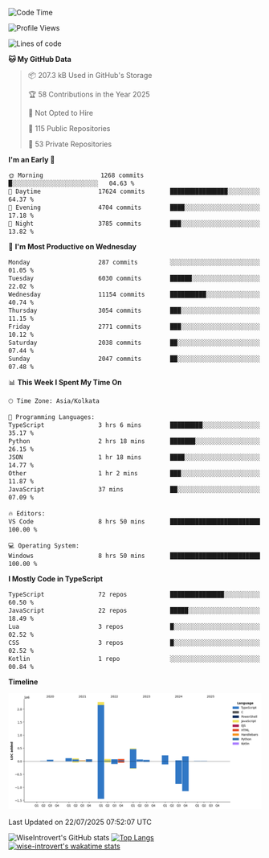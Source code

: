 <!--START_SECTION:waka-->
![Code Time](http://img.shields.io/badge/Code%20Time-2%2C399%20hrs%2045%20mins-blue)

![Profile Views](http://img.shields.io/badge/Profile%20Views-0-blue)

![Lines of code](https://img.shields.io/badge/From%20Hello%20World%20I%27ve%20Written-4.0%20million%20lines%20of%20code-blue)

**🐱 My GitHub Data** 

> 📦 207.3 kB Used in GitHub's Storage 
 > 
> 🏆 58 Contributions in the Year 2025
 > 
> 🚫 Not Opted to Hire
 > 
> 📜 115 Public Repositories 
 > 
> 🔑 53 Private Repositories 
 > 
**I'm an Early 🐤** 

```text
🌞 Morning                1268 commits        █░░░░░░░░░░░░░░░░░░░░░░░░   04.63 % 
🌆 Daytime                17624 commits       ████████████████░░░░░░░░░   64.37 % 
🌃 Evening                4704 commits        ████░░░░░░░░░░░░░░░░░░░░░   17.18 % 
🌙 Night                  3785 commits        ███░░░░░░░░░░░░░░░░░░░░░░   13.82 % 
```
📅 **I'm Most Productive on Wednesday** 

```text
Monday                   287 commits         ░░░░░░░░░░░░░░░░░░░░░░░░░   01.05 % 
Tuesday                  6030 commits        ██████░░░░░░░░░░░░░░░░░░░   22.02 % 
Wednesday                11154 commits       ██████████░░░░░░░░░░░░░░░   40.74 % 
Thursday                 3054 commits        ███░░░░░░░░░░░░░░░░░░░░░░   11.15 % 
Friday                   2771 commits        ███░░░░░░░░░░░░░░░░░░░░░░   10.12 % 
Saturday                 2038 commits        ██░░░░░░░░░░░░░░░░░░░░░░░   07.44 % 
Sunday                   2047 commits        ██░░░░░░░░░░░░░░░░░░░░░░░   07.48 % 
```


📊 **This Week I Spent My Time On** 

```text
🕑︎ Time Zone: Asia/Kolkata

💬 Programming Languages: 
TypeScript               3 hrs 6 mins        █████████░░░░░░░░░░░░░░░░   35.17 % 
Python                   2 hrs 18 mins       ███████░░░░░░░░░░░░░░░░░░   26.15 % 
JSON                     1 hr 18 mins        ████░░░░░░░░░░░░░░░░░░░░░   14.77 % 
Other                    1 hr 2 mins         ███░░░░░░░░░░░░░░░░░░░░░░   11.87 % 
JavaScript               37 mins             ██░░░░░░░░░░░░░░░░░░░░░░░   07.09 % 

🔥 Editors: 
VS Code                  8 hrs 50 mins       █████████████████████████   100.00 % 

💻 Operating System: 
Windows                  8 hrs 50 mins       █████████████████████████   100.00 % 
```

**I Mostly Code in TypeScript** 

```text
TypeScript               72 repos            ███████████████░░░░░░░░░░   60.50 % 
JavaScript               22 repos            █████░░░░░░░░░░░░░░░░░░░░   18.49 % 
Lua                      3 repos             █░░░░░░░░░░░░░░░░░░░░░░░░   02.52 % 
CSS                      3 repos             █░░░░░░░░░░░░░░░░░░░░░░░░   02.52 % 
Kotlin                   1 repo              ░░░░░░░░░░░░░░░░░░░░░░░░░   00.84 % 
```



**Timeline**

![Lines of Code chart](https://raw.githubusercontent.com/wise-introvert/wise-introvert/master/assets/bar_graph.png)


 Last Updated on 22/07/2025 07:52:07 UTC
<!--END_SECTION:waka-->

![WiseIntrovert's GitHub stats](https://github-readme-stats.vercel.app/api?username=wise-introvert&count_private=true&show_icons=true)
[![Top Langs](https://github-readme-stats.vercel.app/api/top-langs/?username=wise-introvert&langs_count=10)](https://github.com/anuraghazra/github-readme-stats)
[![wise-introvert's wakatime stats](https://github-readme-stats.vercel.app/api/wakatime?username=wiseintrovert)](https://github.com/anuraghazra/github-readme-stats)
